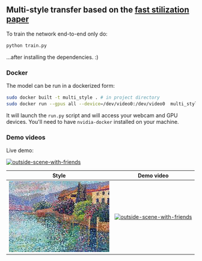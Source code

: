 ## Multi-style transfer based on the [fast stilization paper]()

To train the network end-to-end only do:

```bash
python train.py
```

...after installing the dependencies. :)

### Docker

The model can be run in a dockerized form:

```bash
sudo docker built -t multi_style . # in project directory
sudo docker run --gpus all --device=/dev/video0:/dev/video0  multi_style
```

It will launch the `run.py` script and will access your webcam and GPU devices. 
You'll need to have `nvidia-docker` installed on your machine.

### Demo videos

Live demo:

[![outside-scene-with-friends](https://img.youtube.com/vi/eyMuIuqwkio/0.jpg)](https://youtu.be/eyMuIuqwkio)

Style | Demo video
:-------:|:-------:
![style](./data/art/point.jpeg)| [![outside-scene-with-friends](https://img.youtube.com/vi/Py-t08dwXF8/0.jpg)](https://www.youtube.com/watch?v=Py-t08dwXF8)


